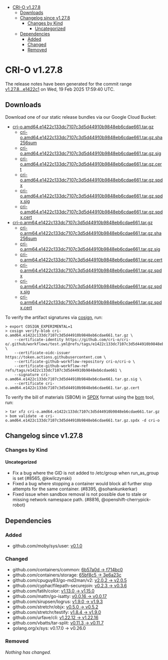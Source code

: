 - [CRI-O v1.27.8](#cri-o-v1278)
  - [Downloads](#downloads)
  - [Changelog since v1.27.8](#changelog-since-v1278)
    - [Changes by Kind](#changes-by-kind)
      - [Uncategorized](#uncategorized)
  - [Dependencies](#dependencies)
    - [Added](#added)
    - [Changed](#changed)
    - [Removed](#removed)

# CRI-O v1.27.8

The release notes have been generated for the commit range
[v1.27.8...e1422c1](https://github.com/cri-o/cri-o/compare/v1.27.8...v1.27.8) on Wed, 19 Feb 2025 17:59:40 UTC.

## Downloads

Download one of our static release bundles via our Google Cloud Bucket:

- [cri-o.amd64.e1422c133dc7107c3d5d44910b9848eb6cdae661.tar.gz](https://storage.googleapis.com/cri-o/artifacts/cri-o.amd64.e1422c133dc7107c3d5d44910b9848eb6cdae661.tar.gz)
  - [cri-o.amd64.e1422c133dc7107c3d5d44910b9848eb6cdae661.tar.gz.sha256sum](https://storage.googleapis.com/cri-o/artifacts/cri-o.amd64.e1422c133dc7107c3d5d44910b9848eb6cdae661.tar.gz.sha256sum)
  - [cri-o.amd64.e1422c133dc7107c3d5d44910b9848eb6cdae661.tar.gz.sig](https://storage.googleapis.com/cri-o/artifacts/cri-o.amd64.e1422c133dc7107c3d5d44910b9848eb6cdae661.tar.gz.sig)
  - [cri-o.amd64.e1422c133dc7107c3d5d44910b9848eb6cdae661.tar.gz.cert](https://storage.googleapis.com/cri-o/artifacts/cri-o.amd64.e1422c133dc7107c3d5d44910b9848eb6cdae661.tar.gz.cert)
  - [cri-o.amd64.e1422c133dc7107c3d5d44910b9848eb6cdae661.tar.gz.spdx](https://storage.googleapis.com/cri-o/artifacts/cri-o.amd64.e1422c133dc7107c3d5d44910b9848eb6cdae661.tar.gz.spdx)
  - [cri-o.amd64.e1422c133dc7107c3d5d44910b9848eb6cdae661.tar.gz.spdx.sig](https://storage.googleapis.com/cri-o/artifacts/cri-o.amd64.e1422c133dc7107c3d5d44910b9848eb6cdae661.tar.gz.spdx.sig)
  - [cri-o.amd64.e1422c133dc7107c3d5d44910b9848eb6cdae661.tar.gz.spdx.cert](https://storage.googleapis.com/cri-o/artifacts/cri-o.amd64.e1422c133dc7107c3d5d44910b9848eb6cdae661.tar.gz.spdx.cert)
- [cri-o.arm64.e1422c133dc7107c3d5d44910b9848eb6cdae661.tar.gz](https://storage.googleapis.com/cri-o/artifacts/cri-o.arm64.e1422c133dc7107c3d5d44910b9848eb6cdae661.tar.gz)
  - [cri-o.arm64.e1422c133dc7107c3d5d44910b9848eb6cdae661.tar.gz.sha256sum](https://storage.googleapis.com/cri-o/artifacts/cri-o.arm64.e1422c133dc7107c3d5d44910b9848eb6cdae661.tar.gz.sha256sum)
  - [cri-o.arm64.e1422c133dc7107c3d5d44910b9848eb6cdae661.tar.gz.sig](https://storage.googleapis.com/cri-o/artifacts/cri-o.arm64.e1422c133dc7107c3d5d44910b9848eb6cdae661.tar.gz.sig)
  - [cri-o.arm64.e1422c133dc7107c3d5d44910b9848eb6cdae661.tar.gz.cert](https://storage.googleapis.com/cri-o/artifacts/cri-o.arm64.e1422c133dc7107c3d5d44910b9848eb6cdae661.tar.gz.cert)
  - [cri-o.arm64.e1422c133dc7107c3d5d44910b9848eb6cdae661.tar.gz.spdx](https://storage.googleapis.com/cri-o/artifacts/cri-o.arm64.e1422c133dc7107c3d5d44910b9848eb6cdae661.tar.gz.spdx)
  - [cri-o.arm64.e1422c133dc7107c3d5d44910b9848eb6cdae661.tar.gz.spdx.sig](https://storage.googleapis.com/cri-o/artifacts/cri-o.arm64.e1422c133dc7107c3d5d44910b9848eb6cdae661.tar.gz.spdx.sig)
  - [cri-o.arm64.e1422c133dc7107c3d5d44910b9848eb6cdae661.tar.gz.spdx.cert](https://storage.googleapis.com/cri-o/artifacts/cri-o.arm64.e1422c133dc7107c3d5d44910b9848eb6cdae661.tar.gz.spdx.cert)

To verify the artifact signatures via [cosign](https://github.com/sigstore/cosign), run:

```console
> export COSIGN_EXPERIMENTAL=1
> cosign verify-blob cri-o.amd64.e1422c133dc7107c3d5d44910b9848eb6cdae661.tar.gz \
    --certificate-identity https://github.com/cri-o/cri-o/.github/workflows/test.yml@refs/tags/e1422c133dc7107c3d5d44910b9848eb6cdae661 \
    --certificate-oidc-issuer https://token.actions.githubusercontent.com \
    --certificate-github-workflow-repository cri-o/cri-o \
    --certificate-github-workflow-ref refs/tags/e1422c133dc7107c3d5d44910b9848eb6cdae661 \
    --signature cri-o.amd64.e1422c133dc7107c3d5d44910b9848eb6cdae661.tar.gz.sig \
    --certificate cri-o.amd64.e1422c133dc7107c3d5d44910b9848eb6cdae661.tar.gz.cert
```

To verify the bill of materials (SBOM) in [SPDX](https://spdx.org) format using the [bom](https://sigs.k8s.io/bom) tool, run:

```console
> tar xfz cri-o.amd64.e1422c133dc7107c3d5d44910b9848eb6cdae661.tar.gz
> bom validate -e cri-o.amd64.e1422c133dc7107c3d5d44910b9848eb6cdae661.tar.gz.spdx -d cri-o
```

## Changelog since v1.27.8

### Changes by Kind

#### Uncategorized
 - Fix a bug where the GID is not added to /etc/group when run_as_group is set (#8565, @kwilczynski)
 - Fixed a bug where stopping a container would block all further stop attempts for the same container. (#8395, @sohankunkerkar)
 - Fixed issue when sandbox removal is not possible due to stale or missing network namespace path. (#8816, @openshift-cherrypick-robot)

## Dependencies

### Added
- github.com/moby/sys/user: [v0.1.0](https://github.com/moby/sys/tree/user/v0.1.0)

### Changed
- github.com/containers/common: [6b57a0d → f714bc0](https://github.com/containers/common/compare/6b57a0d...f714bc0)
- github.com/containers/storage: [65bf8c5 → 3e6a23c](https://github.com/containers/storage/compare/65bf8c5...3e6a23c)
- github.com/cpuguy83/go-md2man/v2: [v2.0.2 → v2.0.5](https://github.com/cpuguy83/go-md2man/compare/v2.0.2...v2.0.5)
- github.com/cyphar/filepath-securejoin: [v0.2.3 → v0.3.6](https://github.com/cyphar/filepath-securejoin/compare/v0.2.3...v0.3.6)
- github.com/fatih/color: [v1.13.0 → v1.15.0](https://github.com/fatih/color/compare/v1.13.0...v1.15.0)
- github.com/mattn/go-isatty: [v0.0.16 → v0.0.17](https://github.com/mattn/go-isatty/compare/v0.0.16...v0.0.17)
- github.com/sirupsen/logrus: [v1.9.0 → v1.9.3](https://github.com/sirupsen/logrus/compare/v1.9.0...v1.9.3)
- github.com/stretchr/objx: [v0.5.0 → v0.5.2](https://github.com/stretchr/objx/compare/v0.5.0...v0.5.2)
- github.com/stretchr/testify: [v1.8.4 → v1.9.0](https://github.com/stretchr/testify/compare/v1.8.4...v1.9.0)
- github.com/urfave/cli: [v1.22.12 → v1.22.16](https://github.com/urfave/cli/compare/v1.22.12...v1.22.16)
- github.com/vbatts/tar-split: [v0.11.3 → v0.11.7](https://github.com/vbatts/tar-split/compare/v0.11.3...v0.11.7)
- golang.org/x/sys: v0.17.0 → v0.26.0

### Removed
_Nothing has changed._
